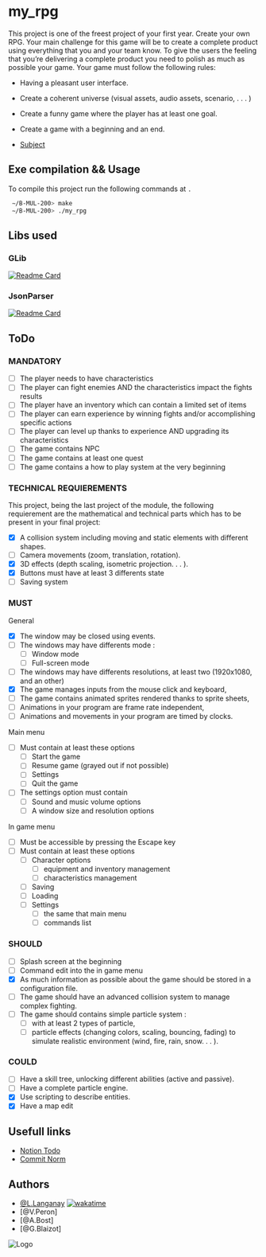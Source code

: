 
# my_rpg

This project is one of the freest project of your first year. Create your own RPG.
Your main challenge for this game will be to create a complete product using everything that you and your team know.
To give the users the feeling that you’re delivering a complete product you need to polish as much as possible your game.
Your game must follow the following rules:
- Having a pleasant user interface.
- Create a coherent universe (visual assets, audio assets, scenario, . . . )
- Create a funny game where the player has at least one goal.
- Create a game with a beginning and an end.

- [Subject](https://intra.epitech.eu/module/2022/B-MUL-200/REN-2-1/acti-591867/project/file/B-MUL-200_my_rpg.pdf)

## Exe compilation && Usage

To compile this project run the following commands at ``.``

```bash
 ∼/B-MUL-200> make
 ∼/B-MUL-200> ./my_rpg
```

## Libs used

### GLib
[![Readme Card](https://github-readme-stats.vercel.app/api/pin/?username=anuraghazra&repo=github-readme-stats)](https://github.com/LouisLanganay/glib)

### JsonParser
[![Readme Card](https://github-readme-stats.vercel.app/api/pin/?username=anuraghazra&repo=github-readme-stats)](https://github.com/LouisLanganay/json-parser)


## ToDo

### MANDATORY
- [ ] The player needs to have characteristics
- [ ] The player can fight enemies AND the characteristics impact the fights results
- [ ] The player have an inventory which can contain a limited set of items
- [ ] The player can earn experience by winning fights and/or accomplishing specific actions
- [ ] The player can level up thanks to experience AND upgrading its characteristics
- [ ] The game contains NPC
- [ ] The game contains at least one quest
- [ ] The game contains a how to play system at the very beginning

### TECHNICAL REQUIEREMENTS
This project, being the last project of the module, the following requierement are the mathematical and technical parts which has to be present in your final project:
- [X] A collision system including moving and static elements with different shapes.
- [ ] Camera movements (zoom, translation, rotation).
- [X] 3D effects (depth scaling, isometric projection. . . ).
- [X] Buttons must have at least 3 differents state
- [ ] Saving system

### MUST
General

- [X] The window may be closed using events.
- [ ] The windows may have differents mode :
    - [ ] Window mode
    - [ ] Full-screen mode
- [ ] The windows may have differents resolutions, at least two (1920x1080, and an other)
- [X] The game manages inputs from the mouse click and keyboard,
- [ ] The game contains animated sprites rendered thanks to sprite sheets,
- [ ] Animations in your program are frame rate independent,
- [ ] Animations and movements in your program are timed by clocks.

Main menu

- [ ] Must contain at least these options
    - [ ] Start the game
    - [ ] Resume game (grayed out if not possible)
    - [ ] Settings
    - [ ] Quit the game
- [ ] The settings option must contain
    - [ ] Sound and music volume options
    - [ ] A window size and resolution options

In game menu

- [ ] Must be accessible by pressing the Escape key
- [ ] Must contain at least these options
    - [ ] Character options
        - [ ] equipment and inventory management
        - [ ] characteristics management
    - [ ] Saving
    - [ ] Loading
    - [ ] Settings
        - [ ] the same that main menu
        - [ ] commands list

### SHOULD
- [ ] Splash screen at the beginning
- [ ] Command edit into the in game menu
- [X] As much information as possible about the game should be stored in a configuration file.
- [ ] The game should have an advanced collision system to manage complex fighting.
- [ ] The game should contains simple particle system :
    - [ ] with at least 2 types of particle,
    - [ ] particle effects (changing colors, scaling, bouncing, fading) to simulate realistic environment (wind, fire, rain, snow. . . ).

### COULD
- [ ] Have a skill tree, unlocking different abilities (active and passive).
- [ ] Have a complete particle engine.
- [X] Use scripting to describe entities.
- [X] Have a map edit

## Usefull links

- [Notion Todo](https://louislanganay.notion.site/ee61046211914de4aaeded0f3a9d0802?v=ff76086772624e21bb76efda1f61261e)
- [Commit Norm](https://www.notion.so/louislanganay/Commit-Norm-0ff087d6a3b949769100ef085dd92c09)


## Authors

- [@L.Langanay](https://github.com/LouisLanganay) [![wakatime](https://wakatime.com/badge/user/3372edb3-08ff-4829-807b-29bbe42cf52b/project/b37acda6-2743-4b81-baa5-a7701a38e485.svg)](https://wakatime.com/badge/user/3372edb3-08ff-4829-807b-29bbe42cf52b/project/b37acda6-2743-4b81-baa5-a7701a38e485)
- [@V.Peron]
- [@A.Bost]
- [@G.Blaizot]

![Logo](https://newsroom.ionis-group.com/wp-content/uploads/2021/10/EPITECH-TECHNOLOGY-QUADRI-2021.png)

